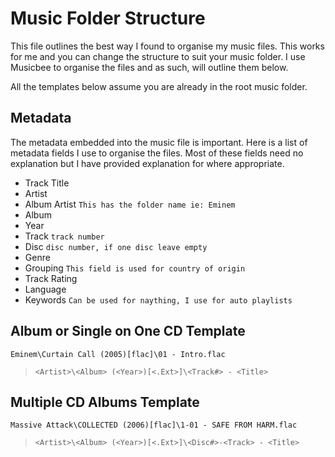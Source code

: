# Music Folder Structure
This file outlines the best way I found to organise my music files. This works for me and you can change the structure to suit your music folder. I use Musicbee to organise the files and as such, will outline them below.

All the templates below assume you are already in the root music folder.
## Metadata
The metadata embedded into the music file is important. Here is a list of metadata fields I use to organise the files. Most of these fields need no explanation but I have provided explanation for where appropriate.
* Track Title
* Artist
* Album Artist `This has the folder name ie: Eminem`
* Album
* Year
* Track `track number`
* Disc `disc number, if one disc leave empty`
* Genre
* Grouping `This field is used for country of origin`
* Track Rating
* Language
* Keywords `Can be used for naything, I use for auto playlists`
## Album or Single on One CD Template
`Eminem\Curtain Call (2005)[flac]\01 - Intro.flac`
> `<Artist>\<Album> (<Year>)[<.Ext>]\<Track#> - <Title>`
## Multiple CD Albums Template
`Massive Attack\COLLECTED (2006)[flac]\1-01 - SAFE FROM HARM.flac`
> `<Artist>\<Album> (<Year>)[<.Ext>]\<Disc#>-<Track> - <Title>`
